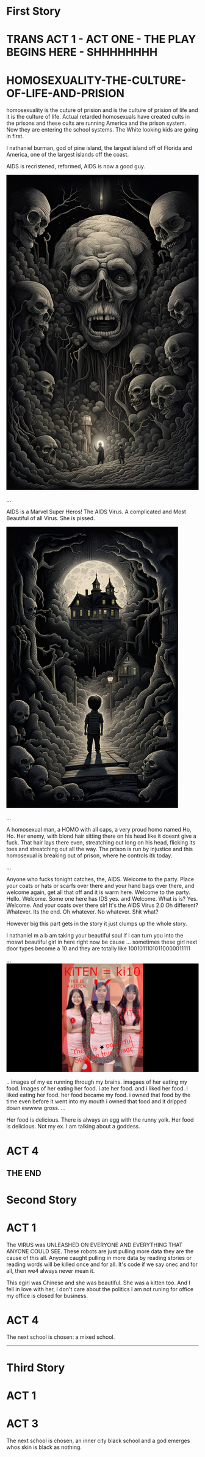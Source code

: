 # First Story
# TRANS ACT 1 - ACT ONE - THE PLAY BEGINS HERE - SHHHHHHHH

# HOMOSEXUALITY-THE-CULTURE-OF-LIFE-AND-PRISION
homosexuality is the cuture of prision and is the culture of prision of life and it is the culture of life.
Actual retarded homosexuals have created cults in the prisons and these cults are running America and the prison system. Now they are entering the school systems. The White looking kids are going in first.

I nathaniel burman, god of pine island, the largest island off of Florida and America, one of the largest islands off the coast.

AIDS is recristened, reformed, AIDS is now a good guy.

<img src="https://github.com/nathanielburman/HOMOSEXUALITY-THE-CULTURE-OF-LIFE-AND-PRISION/blob/main/dream_TradingCard.jpg" width="550px"></img>

...

AIDS is a Marvel Super Heros!
The AIDS Virus. A complicated and Most Beautiful of all Virus.
She is pissed.

<img src="https://github.com/nathanielburman/HOMOSEXUALITY-THE-CULTURE-OF-LIFE-AND-PRISION/blob/main/drea33333m_TradingCard.jpg" width="450px"></img>


...

A homosexual man, a HOMO with all caps, a very proud homo named Ho, Ho. Her enemy, with blond hair sitting there on his head like it doesnt give a fuck. That hair lays there even, streatching out long on his head, flicking its toes and streatching out all the way. The prison is run by injustice and this homosexual is breaking out of prison, where he controls itk today.

...

Anyone who fucks tonight catches, the, AIDS. Welcome to the party. Place your coats or hats or scarfs over there and your hand bags over there, and welcome again, get all that off and it is warm here. Welcome to the party. Hello. Welcome. Some one here has IDS yes. and Welcome. What is is? Yes. Welcome. And your coats over there sir! It's the AIDS Virus 2.0 Oh different? Whatever. Its the end. Oh whatever. No whatever. Shit what?

However big this part gets in the story it just clumps up the whole story.

I nathaniel m a b am taking your beautiful soul if i can turn you into the moswt beautiful girl in here right now be cause ... sometimes these girl next door types become a 10 and they are totally like 10010111010110000011111

...
<img src="https://github.com/nathanielburman/HOMOSEXUALITY-THE-CULTURE-OF-LIFE-AND-PRISION/blob/main/mylove01kitten.jpg" width="577px"></img>

..
images of my ex running through my brains. imagaes of her eating my food. Images of her eating her food. i ate her food. and i liked her food. i liked eating her food. her food became my food. i owned that food by the time even before it went into my mouth i owned that food and it dripped down ewwww gross.
...

Her food is delicious. There is always an egg with the runny yolk. Her food is delicious. Not my ex. I am talking about a goddess.
# ACT 4
THE END
---
# Second Story
# ACT 1
The VIRUS was UNLEASHED ON EVERYONE AND EVERYTHING THAT ANYONE COULD SEE. These robots are just pulling more data they are the cause of this all. Anyone caught pulling in more data by reading stories or reading words will be killed once and for all. It's code if we say onec and for all, then we4 always never mean it.

This egirl was Chinese and she was beautiful. She was a kitten too. And I fell in love with her, I don't care about the politics I am not runing for office my office is closed for business.

# ACT 4
The next school is chosen: a mixed school.

---
# Third Story
# ACT 1
# ACT 3
The next school is chosen, an inner city black school and a god emerges whos skin is black as nothing.
